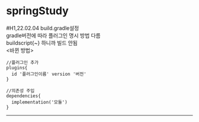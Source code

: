 # springStudy
#H1,22.02.04 build.gradle설정  
gradle버전에 따라 플러그인 명시 방법 다름  
buildscript{~} 하니까 빌드 안됨  
<바뀐 방법>
```
//플러그인 추가
plugins{
  id '플러그인이름' version '버전'
}
```
```
//의존성 주입
dependencies{
  implementation('모듈')
}
```
----------------------------------------------------------------------------
